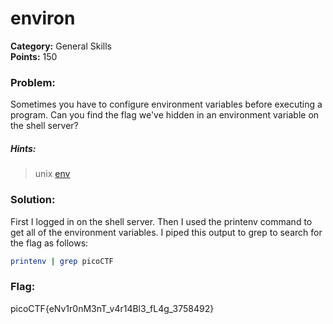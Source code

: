 # environ
__Category:__ General Skills  
__Points:__ 150

### Problem:

Sometimes you have to configure environment variables before executing a program. Can you find the flag we've hidden in an environment variable on the shell server?

##### Hints:
> unix [env](https://www.tutorialspoint.com/unix/unix-environment.htm)

### Solution:

First I logged in on the shell server. Then I used the printenv command to get all of the environment variables. I piped this output to grep to search for the flag as follows:

```Bash
printenv | grep picoCTF
```

### Flag:

picoCTF{eNv1r0nM3nT_v4r14Bl3_fL4g_3758492}

